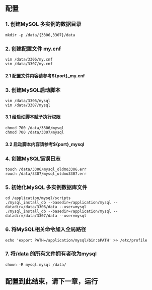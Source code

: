 ##  配置
### 1. 创建MySQL 多实例的数据目录
	mkdir -p /data/{3306,3307}/data
### 2. 创建配置文件 my.cnf
	vim /data/3306/my.cnf
    vim /data/3307/my.cnf
#### 2.1 配置文件内容请参考${port}_my.cnf
### 3. 创建MySQL启动脚本
	vim /data/3306/mysql
    vim /data/3307/mysql
#### 3.1 给启动脚本赋予执行权限
	chmod 700 /data/3306/mysql
    chmod 700 /data/3307/mysql
#### 3.2 启动脚本内容请参考${port}_mysql
### 4. 创建MySQL错误日志
	touch /data/3306/mysql_oldmo3306.err
	rouch /data/3307/mysql_oldmo3307.err
### 5. 初始化MySQL 多实例数据库文件
	cd /application/mysql/scripts
    ./mysql_install_db --basedir=/application/mysql --datadir=/data/3306/data --user=mysql
    ./mysql_install_db --basedir=/application/mysql --datadir=/data/3307/data --user=mysql

### 6. 将MySQL相关命令加入全局路径
	echo 'export PATH=/application/mysql/bin:$PATH' >> /etc/profile

### 7. 将/data 的所有文件拥有者改为mysql
	chown -R mysql.mysql /data/

## 配置到此结束，请下一章，运行















